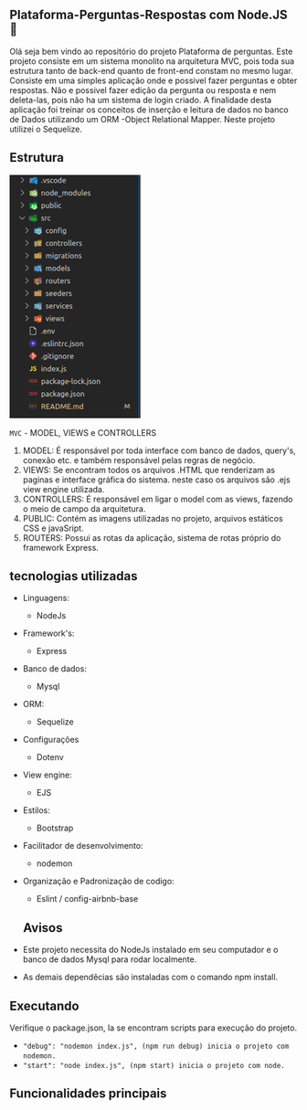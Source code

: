 ## Plataforma-Perguntas-Respostas com Node.JS 🚀

Olá seja bem vindo ao repositório do projeto Plataforma de perguntas.
Este projeto consiste em um sistema monolito na arquitetura MVC, pois 
toda sua estrutura tanto de back-end quanto de front-end constam no mesmo lugar.
Consiste em uma simples aplicação onde e possivel fazer perguntas e obter respostas.
Não e possivel fazer edição da pergunta ou resposta e nem deleta-las, pois 
não ha um sistema de login criado. A finalidade desta aplicação foi treinar
os conceitos de inserção e leitura de dados no banco de Dados utilizando um
ORM -Object Relational Mapper. Neste projeto utilizei o Sequelize.

## Estrutura
![estrutura do projeto](./public/imgs/01-estrutura.png)

`MVC` - MODEL, VIEWS e CONTROLLERS

1. MODEL: É responsável por toda interface com banco de dados, query's, conexão etc. e também responsável pelas regras de negócio.
2.  VIEWS: Se encontram todos os arquivos .HTML que renderizam as paginas e interface gráfica do sistema.
neste caso os arquivos são .ejs view engine utilizada.
3. CONTROLLERS: É responsável em ligar o model com as views, fazendo o meio de campo da arquitetura.
4. PUBLIC: Contém as imagens utilizadas no projeto, arquivos estáticos CSS e javaSript.
5. ROUTERS:  Possui as rotas da aplicação, sistema de rotas próprio do framework Express.

## tecnologias utilizadas

- Linguagens:
  - NodeJs
- Framework's:
  - Express
- Banco de dados:
  - Mysql
- ORM:
  - Sequelize
- Configurações
  - Dotenv
- View engine:
  - EJS
- Estilos:
  - Bootstrap
- Facilitador de desenvolvimento:
  - nodemon
- Organização e Padronização de codigo:
  - Eslint / config-airbnb-base

  ## Avisos

- Este projeto necessita do NodeJs instalado em seu computador e o banco de dados Mysql 
para rodar localmente.

- As demais dependêcias são instaladas com o comando npm install.

## Executando

Verifique o package.json, la se encontram scripts para execução do projeto.

- `"debug": "nodemon index.js", (npm run debug) inicia o projeto com nodemon.`
- `"start": "node index.js", (npm start) inicia o projeto com node.`

## Funcionalidades principais

